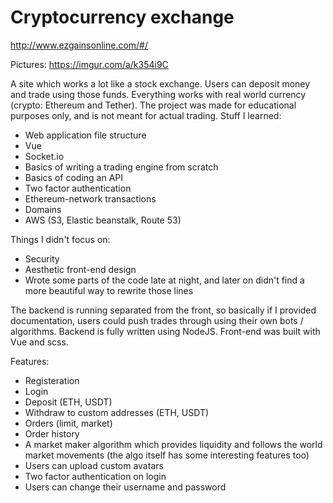 # Cryptocurrency exchange

http://www.ezgainsonline.com/#/

Pictures: https://imgur.com/a/k354i9C

A site which works a lot like a stock exchange. Users can deposit money and trade using those funds. Everything works with real world currency (crypto: Ethereum and Tether). The project was made for educational purposes only, and is not meant for actual trading. Stuff I learned:

- Web application file structure
- Vue
- Socket.io
- Basics of writing a trading engine from scratch
- Basics of coding an API
- Two factor authentication
- Ethereum-network transactions
- Domains
- AWS (S3, Elastic beanstalk, Route 53)

Things I didn't focus on:
- Security
- Aesthetic front-end design
- Wrote some parts of the code late at night, and later on didn't find a more beautiful way to rewrite those lines

The backend is running separated from the front, so basically if I provided documentation, users could push trades through using their own bots / algorithms. Backend is fully written using NodeJS. Front-end was built with Vue and scss.

Features:
- Registeration
- Login
- Deposit (ETH, USDT)
- Withdraw to custom addresses (ETH, USDT)
- Orders (limit, market)
- Order history
- A market maker algorithm which provides liquidity and follows the world market movements (the algo itself has some interesting features too)
- Users can upload custom avatars
- Two factor authentication on login
- Users can change their username and password

